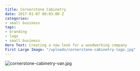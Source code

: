 ```yaml
---
title: Cornerstone Cabinetry
date: 2017-01-07 08:03:00 Z
categories:
- small business
tags:
- branding
- logo
- small business
Hero Text: Creating a new look for a woodworking company
First Large Image: "/uploads/cornerstone-cabinetry-logo.jpg"
---
```


![cornerstone-cabinetry-van.jpg](/uploads/cornerstone-cabinetry-van.jpg)